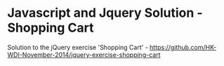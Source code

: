 Javascript and Jquery Solution - Shopping Cart
=============================

Solution to the jQuery exercise 'Shopping Cart' - https://github.com/HK-WDI-November-2014/jquery-exercise-shopping-cart